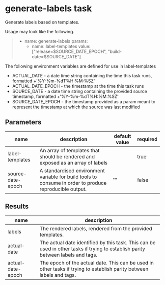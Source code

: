 # generate-labels task

Generate labels based on templates.

Usage may look like the following.

> - name: generate-labels
>   params:
>   - name: label-templates
>     value: ["release=$SOURCE_DATE_EPOCH", "build-date=$SOURCE_DATE"]

The following environment variables are defined for use in label-templates

* ACTUAL_DATE - a date time string containing the time this task runs, formatted +'%Y-%m-%dT%H:%M:%SZ'
* ACTUAL_DATE_EPOCH - the timestamp at the time this task runs
* SOURCE_DATE - a date time string containing the provided source timestamp, formatted +'%Y-%m-%dT%H:%M:%SZ'
* SOURCE_DATE_EPOCH - the timestamp provided as a param meant to represent the timestamp at which the source was last modified


## Parameters
|name|description|default value|required|
|---|---|---|---|
|label-templates|An array of templates that should be rendered and exposed as an array of labels||true|
|source-date-epoch|A standardised environment variable for build tools to consume in order to produce reproducible output.|""|false|

## Results
|name|description|
|---|---|
|labels|The rendered labels, rendered from the provided templates.|
|actual-date|The actual date identified by this task. This can be used in other tasks if trying to establish parity between labels and tags.|
|actual-date-epoch|The epoch of the actual date. This can be used in other tasks if trying to establish parity between labels and tags.|

